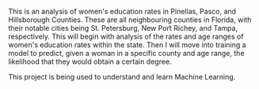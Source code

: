 This is an analysis of women's education rates in Pinellas, Pasco, and Hillsborough Counties. 
These are all neighbouring counties in Florida, with their notable cities being St. Petersburg, 
New Port Richey, and Tampa, respectively. This will begin with analysis of the rates and age ranges of
women's education rates within the state. Then I will move into training a model to predict, given a woman in a specific county and age range, the likelihood that they would
obtain a certain degree.

This project is being used to understand and learn Machine Learning.
